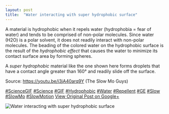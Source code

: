 ```yaml
---
layout: post
title:  "Water interacting with super hydrophobic surface"
---
```


A material is hydrophobic when it repels water (hydrophobia = fear of water) and tends to be comprised of non-polar molecules. Since water (H2O) is a polar solvent, it does not readily interact with non-polar molecules. The beading of the colored water on the hydrophobic surface is the result of the _hydrophobic effect_ that causes the water to minimize its contact surface area by forming spheres.  
  
A _super hydrophobic_ material like the one shown here forms droplets that have a contact angle greater than 160° and readily slide off the surface.   
  
Source: <https://youtu.be/i3jA40arq9Y> (The Slow Mo Guys)  
  
[#ScienceGIF](https://plus.google.com/s/%23ScienceGIF/posts) [#Science](https://plus.google.com/s/%23Science/posts) [#GIF](https://plus.google.com/s/%23GIF/posts) [#Hydrophobic](https://plus.google.com/s/%23Hydrophobic/posts) [#Water](https://plus.google.com/s/%23Water/posts) [#Repellent](https://plus.google.com/s/%23Repellent/posts) [#GE](https://plus.google.com/s/%23GE/posts) [#Slow](https://plus.google.com/s/%23Slow/posts) [#SlowMo](https://plus.google.com/s/%23SlowMo/posts) [#SlowMotion](https://plus.google.com/s/%23SlowMotion/posts)
[View Original Post on Google+](https://plus.google.com/+ColinSullender/posts/R5Kza6h868w)

![Water interacting with super hydrophobic surface](/assets/img/2015-09-13-Water-interacting-with-super-hydrophobic-surface.gif)
